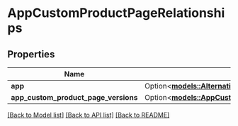 # AppCustomProductPageRelationships

## Properties

Name | Type | Description | Notes
------------ | ------------- | ------------- | -------------
**app** | Option<[**models::AlternativeDistributionKeyCreateRequestDataRelationshipsApp**](AlternativeDistributionKeyCreateRequest_data_relationships_app.md)> |  | [optional]
**app_custom_product_page_versions** | Option<[**models::AppCustomProductPageRelationshipsAppCustomProductPageVersions**](AppCustomProductPage_relationships_appCustomProductPageVersions.md)> |  | [optional]

[[Back to Model list]](../README.md#documentation-for-models) [[Back to API list]](../README.md#documentation-for-api-endpoints) [[Back to README]](../README.md)


